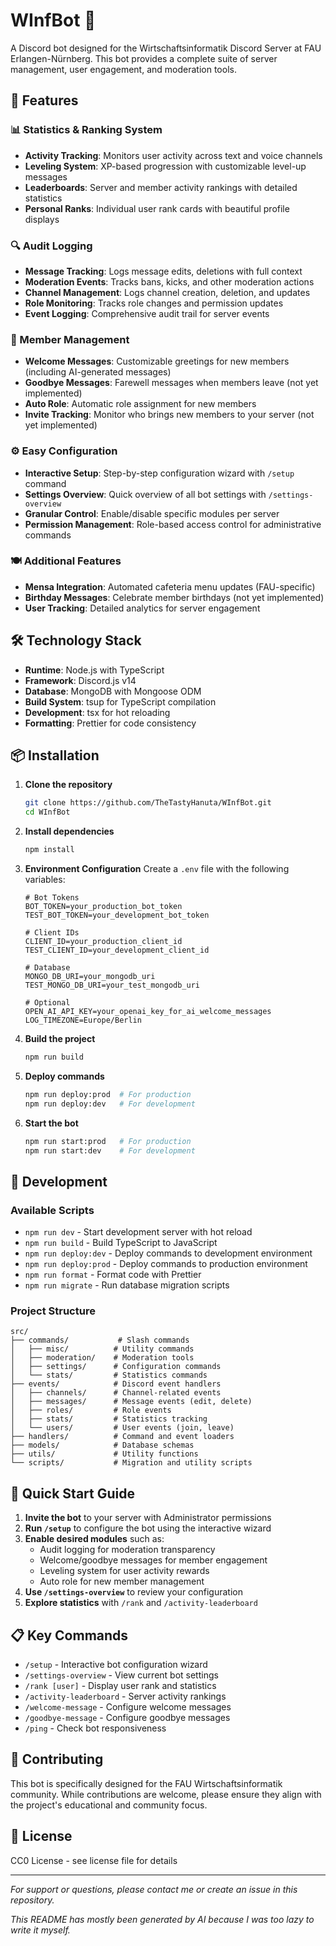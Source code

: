 # WInfBot 🤖

A Discord bot designed for the Wirtschaftsinformatik Discord Server at FAU Erlangen-Nürnberg. This bot provides a complete suite of server management, user engagement, and moderation tools.

## 🚀 Features

### 📊 Statistics & Ranking System
- **Activity Tracking**: Monitors user activity across text and voice channels
- **Leveling System**: XP-based progression with customizable level-up messages
- **Leaderboards**: Server and member activity rankings with detailed statistics
- **Personal Ranks**: Individual user rank cards with beautiful profile displays

### 🔍 Audit Logging
- **Message Tracking**: Logs message edits, deletions with full context
- **Moderation Events**: Tracks bans, kicks, and other moderation actions
- **Channel Management**: Logs channel creation, deletion, and updates
- **Role Monitoring**: Tracks role changes and permission updates
- **Event Logging**: Comprehensive audit trail for server events

### 👋 Member Management
- **Welcome Messages**: Customizable greetings for new members (including AI-generated messages)
- **Goodbye Messages**: Farewell messages when members leave (not yet implemented)
- **Auto Role**: Automatic role assignment for new members
- **Invite Tracking**: Monitor who brings new members to your server (not yet implemented)

### ⚙️ Easy Configuration
- **Interactive Setup**: Step-by-step configuration wizard with `/setup` command
- **Settings Overview**: Quick overview of all bot settings with `/settings-overview`
- **Granular Control**: Enable/disable specific modules per server
- **Permission Management**: Role-based access control for administrative commands

### 🍽️ Additional Features
- **Mensa Integration**: Automated cafeteria menu updates (FAU-specific)
- **Birthday Messages**: Celebrate member birthdays (not yet implemented)
- **User Tracking**: Detailed analytics for server engagement

## 🛠️ Technology Stack

- **Runtime**: Node.js with TypeScript
- **Framework**: Discord.js v14
- **Database**: MongoDB with Mongoose ODM
- **Build System**: tsup for TypeScript compilation
- **Development**: tsx for hot reloading
- **Formatting**: Prettier for code consistency

## 📦 Installation

1. **Clone the repository**
   ```bash
   git clone https://github.com/TheTastyHanuta/WInfBot.git
   cd WInfBot
   ```

2. **Install dependencies**
   ```bash
   npm install
   ```

3. **Environment Configuration**
   Create a `.env` file with the following variables:
   ```env
   # Bot Tokens
   BOT_TOKEN=your_production_bot_token
   TEST_BOT_TOKEN=your_development_bot_token
   
   # Client IDs
   CLIENT_ID=your_production_client_id
   TEST_CLIENT_ID=your_development_client_id
   
   # Database
   MONGO_DB_URI=your_mongodb_uri
   TEST_MONGO_DB_URI=your_test_mongodb_uri
   
   # Optional
   OPEN_AI_API_KEY=your_openai_key_for_ai_welcome_messages
   LOG_TIMEZONE=Europe/Berlin
   ```

4. **Build the project**
   ```bash
   npm run build
   ```

5. **Deploy commands**
   ```bash
   npm run deploy:prod  # For production
   npm run deploy:dev   # For development
   ```

6. **Start the bot**
   ```bash
   npm run start:prod   # For production
   npm run start:dev    # For development
   ```

## 🔧 Development

### Available Scripts

- `npm run dev` - Start development server with hot reload
- `npm run build` - Build TypeScript to JavaScript
- `npm run deploy:dev` - Deploy commands to development environment
- `npm run deploy:prod` - Deploy commands to production environment
- `npm run format` - Format code with Prettier
- `npm run migrate` - Run database migration scripts

### Project Structure

```
src/
├── commands/           # Slash commands
│   ├── misc/          # Utility commands
│   ├── moderation/    # Moderation tools
│   ├── settings/      # Configuration commands
│   └── stats/         # Statistics commands
├── events/            # Discord event handlers
│   ├── channels/      # Channel-related events
│   ├── messages/      # Message events (edit, delete)
│   ├── roles/         # Role events
│   ├── stats/         # Statistics tracking
│   └── users/         # User events (join, leave)
├── handlers/          # Command and event loaders
├── models/            # Database schemas
├── utils/             # Utility functions
└── scripts/           # Migration and utility scripts
```

## 🎯 Quick Start Guide

1. **Invite the bot** to your server with Administrator permissions
2. **Run `/setup`** to configure the bot using the interactive wizard
3. **Enable desired modules** such as:
   - Audit logging for moderation transparency
   - Welcome/goodbye messages for member engagement
   - Leveling system for user activity rewards
   - Auto role for new member management
4. **Use `/settings-overview`** to review your configuration
5. **Explore statistics** with `/rank` and `/activity-leaderboard`

## 📋 Key Commands

- `/setup` - Interactive bot configuration wizard
- `/settings-overview` - View current bot settings
- `/rank [user]` - Display user rank and statistics
- `/activity-leaderboard` - Server activity rankings
- `/welcome-message` - Configure welcome messages
- `/goodbye-message` - Configure goodbye messages
- `/ping` - Check bot responsiveness

## 🤝 Contributing

This bot is specifically designed for the FAU Wirtschaftsinformatik community. While contributions are welcome, please ensure they align with the project's educational and community focus.

## 📄 License

CC0 License - see license file for details

---

*For support or questions, please contact me or create an issue in this repository.*

*This README has mostly been generated by AI because I was too lazy to write it myself.*
